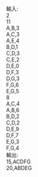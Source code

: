輸入:<br>
2<br>
11<br>
A,B,3<br>
A,C,3<br>
A,E,4<br>
B,D,1<br>
C,D,3<br>
C,E,2<br>
D,E,0<br>
D,F,3<br>
D,G,3<br>
F,G,6<br>
E,G,5<br>
8<br>
A,C,4<br>
A,B,6<br>
B,D,2<br>
C,D,2<br>
D,E,9<br>
D,F,7<br>
E,G,3<br>
F,G,4<br>
輸出:<br>
15,ACDFG<br>
20,ABDEG